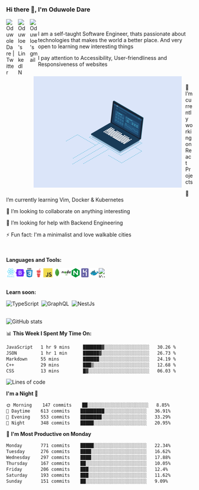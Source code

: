 ### Hi there 👋, I'm Oduwole Dare

<a href="https://twitter.com/DreyWesson">
  <img align="left" alt="Oduwole Dare | Twitter" width="22px" src="https://raw.githubusercontent.com/peterthehan/peterthehan/master/assets/twitter.svg" style="margin-right:10px"/>
</a> 
<a href="https://www.linkedin.com/in/dare-oduwole73176/">
  <img align="left" alt="Oduwloe's LinkedIN" width="22px" src="https://raw.githubusercontent.com/peterthehan/peterthehan/master/assets/linkedin.svg" style="margin-right:10px"/>
</a>
<a href="mailto:dreywesson@gmail.com">
  <img align="left" alt="Oduwloe's gmail" width="22px" src="https://cdn.jsdelivr.net/npm/simple-icons@v3/icons/gmail.svg" />
</a>

<br />

I am a self-taught Software Engineer, thats passionate about technologies that makes the world a better place. And very open to learning new interesting things

I pay attention to Accessibility, User-friendliness and Responsiveness of websites

<img align="left" alt="GIF" src="https://github.com/dreywesson/dreywesson/blob/media/readme.gif?raw=true" width="400" height="auto" style="margin: 10px;"/>

<br />

<p>🔭 I’m currently working on React Projects</p>
<p>🌱 I’m currently learning Vim, Docker & Kubernetes</p>
<p>👯 I’m looking to collaborate on anything interesting</p>
<p>🤔 I’m looking for help with Backend Engineering</p>
<p>⚡ Fun fact: I'm a minimalist and love walkable cities</p>

<br />

**Languages and Tools:**

<!-- <code><img height="20" src="https://raw.githubusercontent.com/github/explore/80688e429a7d4ef2fca1e82350fe8e3517d3494d/topics/javascript/javascript.png"></code>
<code><img height="20" src="https://raw.githubusercontent.com/github/explore/80688e429a7d4ef2fca1e82350fe8e3517d3494d/topics/vue/vue.png"></code>
<code><img height="20" src="https://raw.githubusercontent.com/github/explore/80688e429a7d4ef2fca1e82350fe8e3517d3494d/topics/react/react.png"></code>
<code><img height="20" src="https://raw.githubusercontent.com/github/explore/5c058a388828bb5fde0bcafd4bc867b5bb3f26f3/topics/graphql/graphql.png"></code>
<code><img height="20" src="https://raw.githubusercontent.com/github/explore/80688e429a7d4ef2fca1e82350fe8e3517d3494d/topics/nodejs/nodejs.png"></code>
<code><img height="20" src="https://raw.githubusercontent.com/github/explore/80688e429a7d4ef2fca1e82350fe8e3517d3494d/topics/cpp/cpp.png"></code>
<code><img height="20" src="https://raw.githubusercontent.com/github/explore/80688e429a7d4ef2fca1e82350fe8e3517d3494d/topics/python/python.png"></code>
<code><img height="20" src="https://raw.githubusercontent.com/github/explore/80688e429a7d4ef2fca1e82350fe8e3517d3494d/topics/mysql/mysql.png"></code>
<code><img height="20" src="https://raw.githubusercontent.com/github/explore/80688e429a7d4ef2fca1e82350fe8e3517d3494d/topics/firebase/firebase.png"></code>
<code><img height="20" src="https://raw.githubusercontent.com/github/explore/80688e429a7d4ef2fca1e82350fe8e3517d3494d/topics/git/git.png"></code> -->

<div style="display: flex; ">
  <img src="https://raw.githubusercontent.com/devicons/devicon/master/icons/react/react-original-wordmark.svg" alt="react" width="25" height="25" />
  <img src="https://raw.githubusercontent.com/devicons/devicon/master/icons/bootstrap/bootstrap-plain.svg" alt="bootstrap" width="25" height="25" />
  <img src="https://raw.githubusercontent.com/devicons/devicon/master/icons/css3/css3-original-wordmark.svg" alt="css3" width="25" height="25" />
  <img src="https://raw.githubusercontent.com/devicons/devicon/master/icons/gulp/gulp-plain.svg" alt="gulp" width="25" height="25" />
  <img src="https://raw.githubusercontent.com/devicons/devicon/master/icons/javascript/javascript-original.svg" alt="javascript" width="25" height="25" />
  <img src="https://raw.githubusercontent.com/devicons/devicon/master/icons/mongodb/mongodb-original.svg" alt="mongodb" width="25" height="25" />
  <img src="https://raw.githubusercontent.com/devicons/devicon/master/icons/nodejs/nodejs-original-wordmark.svg" alt="nodejs" width="25" height="25" />
  <img src="https://raw.githubusercontent.com/devicons/devicon/master/icons/nginx/nginx-original.svg" alt="nginx" width="25" height="25" />
  <img src="https://raw.githubusercontent.com/devicons/devicon/master/icons/heroku/heroku-plain.svg" alt="heroku" width="25" height="25" />
  <img src="https://raw.githubusercontent.com/devicons/devicon/master/icons/docker/docker-original.svg" alt="Docker" width="25" height="25" />
  <img src="https://www.vectorlogo.zone/logos/kubernetes/kubernetes-icon.svg" alt="Kubernetes" width="25" height="25" />
  <!-- <img height="25" width="25" src="https://cdn.jsdelivr.net/npm/simple-icons@v4/icons/firebase.svg" />
  <img height="32" width="32" src="https://unpkg.com/simple-icons@v4/icons/kubernetes.svg" /> -->
</div>
<!-- <p>
  <img alt="React" src="https://img.shields.io/badge/-React-45b8d8?style=flat-square&logo=react&logoColor=white" />
  <img alt="Webpack" src="https://img.shields.io/badge/-Webpack-8DD6F9?style=flat-square&logo=webpack&logoColor=white" />
  <img alt="Docker" src="https://img.shields.io/badge/-Docker-46a2f1?style=flat-square&logo=docker&logoColor=white" />
  <img alt="github actions" src="https://img.shields.io/badge/-Github_Actions-2088FF?style=flat-square&logo=github-actions&logoColor=white" />
  <img alt="Insomnia" src="https://img.shields.io/badge/-Insomnia-5849BE?style=flat-square&logo=insomnia&logoColor=white" />
  <img alt="Heroku" src="https://img.shields.io/badge/-Heroku-430098?style=flat-square&logo=heroku&logoColor=white" />
  <img alt="redux" src="https://img.shields.io/badge/-Redux-764ABC?style=flat-square&logo=redux&logoColor=white" />
  <img alt="Sass" src="https://img.shields.io/badge/-Sass-CC6699?style=flat-square&logo=sass&logoColor=white" />
  <img alt="Styled Components" src="https://img.shields.io/badge/-Styled_Components-db7092?style=flat-square&logo=styled-components&logoColor=white" />
  <img alt="git" src="https://img.shields.io/badge/-Git-F05032?style=flat-square&logo=git&logoColor=white" />
  <img alt="npm" src="https://img.shields.io/badge/-NPM-CB3837?style=flat-square&logo=npm&logoColor=white" />
  <img alt="html5" src="https://img.shields.io/badge/-HTML5-E34F26?style=flat-square&logo=html5&logoColor=white" />
  <img alt="Prettier" src="https://img.shields.io/badge/-Prettier-F7B93E?style=flat-square&logo=prettier&logoColor=white" />
  <img alt="MongoDB" src="https://img.shields.io/badge/-MongoDB-13aa52?style=flat-square&logo=mongodb&logoColor=white" />
  <img alt="Nodejs" src="https://img.shields.io/badge/-Nodejs-43853d?style=flat-square&logo=Node.js&logoColor=white" />
</p> -->

<br />

**Learn soon:**

<div style="display: flex; ">
    <img alt="TypeScript" src="https://img.shields.io/badge/-TypeScript-007ACC?style=flat-square&logo=typescript&logoColor=white" style="margin-right: 7px;"/>
    <img alt="GraphQL" src="https://img.shields.io/badge/-GraphQL-E10098?style=flat-square&logo=graphql&logoColor=white" style="margin-right: 7px;"/>
    <img alt="NestJs" src="https://img.shields.io/badge/-NestJs-ea2845?style=flat-square&logo=nestjs&logoColor=white" style="margin-right: 7px;"/>
  </div>

  <br />

![GitHub stats](https://github-readme-stats.vercel.app/api?username=dreywesson&show_icons=true&theme=tokyonight)

📊 **This Week I Spent My Time On:**

```text
JavaScript   1 hr 9 mins     ███████▓░░░░░░░░░░░░░░░░░   30.26 %
JSON         1 hr 1 min      ██████▓░░░░░░░░░░░░░░░░░░   26.73 %
Markdown     55 mins         ██████░░░░░░░░░░░░░░░░░░░   24.19 %
C++          29 mins         ███▒░░░░░░░░░░░░░░░░░░░░░   12.68 %
CSS          13 mins         █▓░░░░░░░░░░░░░░░░░░░░░░░   06.03 %
```

![Lines of code](https://img.shields.io/badge/From%20Hello%20World%20I%27ve%20Written-5.0%20million%20lines%20of%20code-blue)

**I'm a Night 🦉**

```text
🌞 Morning    147 commits    ██░░░░░░░░░░░░░░░░░░░░░░░   8.85%
🌆 Daytime    613 commits    █████████░░░░░░░░░░░░░░░░   36.91%
🌃 Evening    553 commits    ████████░░░░░░░░░░░░░░░░░   33.29%
🌙 Night      348 commits    █████░░░░░░░░░░░░░░░░░░░░   20.95%

```

📅 **I'm Most Productive on Monday**

```text
Monday       771 commits    █████░░░░░░░░░░░░░░░░░░░░   22.34%
Tuesday      276 commits    ████░░░░░░░░░░░░░░░░░░░░░   16.62%
Wednesday    297 commits    ████░░░░░░░░░░░░░░░░░░░░░   17.88%
Thursday     167 commits    ██░░░░░░░░░░░░░░░░░░░░░░░   10.05%
Friday       206 commits    ███░░░░░░░░░░░░░░░░░░░░░░   12.4%
Saturday     193 commits    ███░░░░░░░░░░░░░░░░░░░░░░   11.62%
Sunday       151 commits    ██░░░░░░░░░░░░░░░░░░░░░░░   9.09%

```

